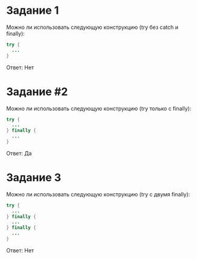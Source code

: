 #  Задание 1

Можно ли использовать следующую конструкцию (try без catch и finally):
```java
try {
  ...
}
```

Ответ: Нет
# Задание #2

Можно ли использовать следующую конструкцию (try только с finally):
```java
try {
  ...
} finally {
  ...
}
```

Ответ: Да

# Задание 3

Можно ли использовать следующую конструкцию (try с двумя finally):

```java
try {
  ...
} finally {
  ...
} finally {
  ...
}
```
Ответ: Нет
